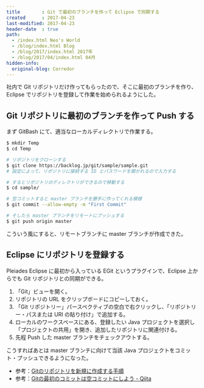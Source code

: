 ```yaml
---
title        : Git で最初のブランチを作って Eclipse で同期する
created      : 2017-04-23
last-modified: 2017-04-23
header-date  : true
path:
  - /index.html Neo's World
  - /blog/index.html Blog
  - /blog/2017/index.html 2017年
  - /blog/2017/04/index.html 04月
hidden-info:
  original-blog: Corredor
---
```


社内で Git リポジトリだけ作ってもらったので、そこに最初のブランチを作り、Eclipse でリポジトリを登録して作業を始められるようにした。

## Git リポジトリに最初のブランチを作って Push する

まず GitBash にて、適当なローカルディレクトリで作業する。

```bash
$ mkdir Temp
$ cd Temp

# リポジトリをクローンする
$ git clone https://backlog.jp/git/sample/sample.git
# 設定によって、リポジトリに接続する ID とパスワードを聞かれるので入力する

# するとリポジトリのディレクトリができるので移動する
$ cd sample/

# 空コミットすると master ブランチを勝手に作ってくれる模様
$ git commit --allow-empty -m "First Commit"

# そしたら master ブランチをリモートにプッシュする
$ git push origin master
```

こういう風にすると、リモートブランチに master ブランチが作成できた。

## Eclipse にリポジトリを登録する

Pleiades Eclipse に最初から入っている EGit というプラグインで、Eclipse 上からでも Git リポジトリとの同期ができる。

1. 「Git」ビューを開く。
2. リポジトリの URL をクリップボードにコピーしておく。
3. 「Git リポジトリー」パースペクティブの空白で右クリックし、「リポジトリー・パスまたは URI の貼り付け」で追加する。
4. ローカルのワークスペースにある、登録したい Java プロジェクトを選択し「プロジェクトの共用」を開き、追加したリポジトリに関連付ける。
5. 先程 Push した master ブランチをチェックアウトする。

こうすればあとは master ブランチに向けて当該 Java プロジェクトをコミット・プッシュできるようになった。

- 参考：[Gitのリポジトリを新規に作成する手順](http://napzak.jp/tips/?Git%E3%81%AE%E3%83%AA%E3%83%9D%E3%82%B8%E3%83%88%E3%83%AA%E3%82%92%E6%96%B0%E8%A6%8F%E3%81%AB%E4%BD%9C%E6%88%90%E3%81%99%E3%82%8B%E6%89%8B%E9%A0%86)
- 参考：[Gitの最初のコミットは空コミットにしよう - Qiita](http://qiita.com/NorsteinBekkler/items/b2418cd5e14a52189d19)
